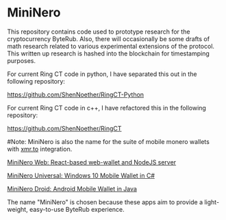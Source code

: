MiniNero
========

This repository contains code used to prototype research for the cryptocurrency ByteRub. Also, there will occasionally be some drafts of math research related to various experimental extensions of the protocol. This written up research is hashed into the blockchain for timestamping purposes. 

For current Ring CT code in python, I have separated this out in the following repository: 

https://github.com/ShenNoether/RingCT-Python

For current Ring CT code in c++, I have refactored this in the following repository: 

https://github.com/ShenNoether/RingCT 

#Note:
MiniNero is also the name for the suite of mobile monero wallets with [xmr.to](https://xmr.to/) integration. 

[MiniNero Web: React-based web-wallet and NodeJS server](https://github.com/shennoether/mininodo)

[MiniNero Universal: Windows 10 Mobile Wallet in C#](https://github.com/shennoether/MiniNeroUniversal)

[MiniNero Droid: Android Mobile Wallet in Java](https://github.com/shennoether/MiniNeroDroid)

The name "MiniNero" is chosen because these apps aim to provide a light-weight, easy-to-use ByteRub experience.  
